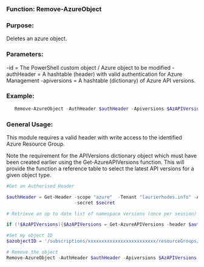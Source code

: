 ### Function:  Remove-AzureObject

### Purpose:

Deletes an azure object.

### Parameters:

-id          = The PowerShell custom object / Azure object to be modified
-authHeader  = A hashtable (header) with valid authentication for Azure Management
-apiversions  = A hashtable (dictionary) of Azure API versions.


### Example:

```powershell
   Remove-AzureObject -AuthHeader $authHeader -Apiversions $AzAPIVersions -id $azobjectID
```

### General Usage:

This module requires a valid header with write access to the identified Azure Resource Group.  

Note the requirement for the APIVersions dictionary object which must have been created earlier using the Get-AzureAPIVersions function.  This will provide the function a reference table to select the latest API versions for a given object type.  

```powershell
#Get an Authorised Header

$authHeader = Get-Header -scope "azure"  -Tenant "laurierhodes.info" -AppId "XXXXXXXXXXXXXXXXXXXXXXXXXXXXXXXXXXX" `
                         -secret $secret

# Retrieve an up to date list of namespace versions (once per session)

if (!$AzAPIVersions){$AzAPIVersions = Get-AzureAPIVersions -header $authHeader -SubscriptionID "XXXXXXXXXXXXXXXXXXXXXXXXXXXX"}

#Set my object ID
$azobjectID = '/subscriptions/xxxxxxxxxxxxxxxxxxxxxxxxx/resourceGroups/Sentinel/providers/Microsoft.Web/sites/Sentinal-Enrichment'

# Remove the object
Remove-AzureObject -AuthHeader $authHeader -Apiversions $AzAPIVersions -id $azobjectID


```
